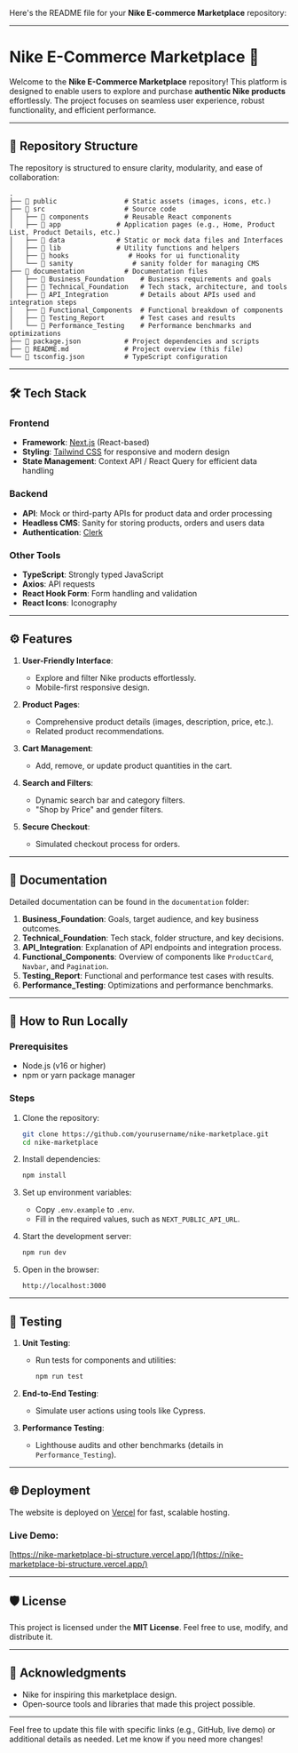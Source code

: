 Here's the README file for your **Nike E-commerce Marketplace** repository:

---

# Nike E-Commerce Marketplace 🚀

Welcome to the **Nike E-Commerce Marketplace** repository! This platform is designed to enable users to explore and purchase **authentic Nike products** effortlessly. The project focuses on seamless user experience, robust functionality, and efficient performance.

---

## 📂 Repository Structure

The repository is structured to ensure clarity, modularity, and ease of collaboration:

```plaintext
.
├── 📁 public                 # Static assets (images, icons, etc.)
├── 📁 src                    # Source code
│   ├── 📁 components         # Reusable React components
│   ├── 📁 app              # Application pages (e.g., Home, Product List, Product Details, etc.)
│   ├── 📁 data             # Static or mock data files and Interfaces
│   ├── 📁 lib              # Utility functions and helpers
│   ├── 📁 hooks               # Hooks for ui functionality
│   └── 📁 sanity               # sanity folder for managing CMS
├── 📁 documentation          # Documentation files
│   ├── 📄 Business_Foundation    # Business requirements and goals
│   ├── 📄 Technical_Foundation   # Tech stack, architecture, and tools
│   ├── 📄 API_Integration        # Details about APIs used and integration steps
│   ├── 📄 Functional_Components  # Functional breakdown of components
│   ├── 📄 Testing_Report         # Test cases and results
│   └── 📄 Performance_Testing    # Performance benchmarks and optimizations
├── 📄 package.json           # Project dependencies and scripts
├── 📄 README.md              # Project overview (this file)
└── 📄 tsconfig.json          # TypeScript configuration
```

---

## 🛠️ Tech Stack

### **Frontend**
- **Framework**: [Next.js](https://nextjs.org/) (React-based)
- **Styling**: [Tailwind CSS](https://tailwindcss.com/) for responsive and modern design
- **State Management**: Context API / React Query for efficient data handling

### **Backend**
- **API**: Mock or third-party APIs for product data and order processing
- **Headless CMS**: Sanity for storing products, orders and users data
- **Authentication**: [Clerk](https://clerk.com/)

### **Other Tools**
- **TypeScript**: Strongly typed JavaScript
- **Axios**: API requests
- **React Hook Form**: Form handling and validation
- **React Icons**: Iconography

---

## ⚙️ Features

1. **User-Friendly Interface**:
   - Explore and filter Nike products effortlessly.
   - Mobile-first responsive design.

2. **Product Pages**:
   - Comprehensive product details (images, description, price, etc.).
   - Related product recommendations.

3. **Cart Management**:
   - Add, remove, or update product quantities in the cart.

4. **Search and Filters**:
   - Dynamic search bar and category filters.
   - "Shop by Price" and gender filters.

5. **Secure Checkout**:
   - Simulated checkout process for orders.

---

## 📑 Documentation

Detailed documentation can be found in the `documentation` folder:

1. **Business_Foundation**: Goals, target audience, and key business outcomes.
2. **Technical_Foundation**: Tech stack, folder structure, and key decisions.
3. **API_Integration**: Explanation of API endpoints and integration process.
4. **Functional_Components**: Overview of components like `ProductCard`, `Navbar`, and `Pagination`.
5. **Testing_Report**: Functional and performance test cases with results.
6. **Performance_Testing**: Optimizations and performance benchmarks.

---

## 🚀 How to Run Locally

### Prerequisites
- Node.js (v16 or higher)
- npm or yarn package manager

### Steps
1. Clone the repository:
   ```bash
   git clone https://github.com/yourusername/nike-marketplace.git
   cd nike-marketplace
   ```

2. Install dependencies:
   ```bash
   npm install
   ```

3. Set up environment variables:
   - Copy `.env.example` to `.env`.
   - Fill in the required values, such as `NEXT_PUBLIC_API_URL`.

4. Start the development server:
   ```bash
   npm run dev
   ```

5. Open in the browser:
   ```plaintext
   http://localhost:3000
   ```

---

## 🧪 Testing

1. **Unit Testing**:
   - Run tests for components and utilities:
     ```bash
     npm run test
     ```

2. **End-to-End Testing**:
   - Simulate user actions using tools like Cypress.

3. **Performance Testing**:
   - Lighthouse audits and other benchmarks (details in `Performance_Testing`).

---

## 🌐 Deployment

The website is deployed on [Vercel](https://vercel.com/) for fast, scalable hosting.

### Live Demo:
[https://nike-marketplace-bi-structure.vercel.app/](https://nike-marketplace-bi-structure.vercel.app/)

---

## 🛡️ License

This project is licensed under the **MIT License**. Feel free to use, modify, and distribute it.

---

## 🙌 Acknowledgments

- Nike for inspiring this marketplace design.
- Open-source tools and libraries that made this project possible.

---

Feel free to update this file with specific links (e.g., GitHub, live demo) or additional details as needed. Let me know if you need more changes!